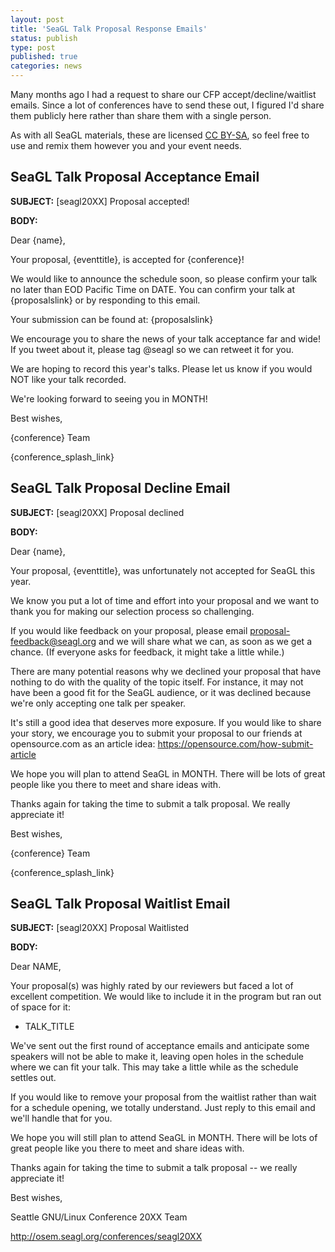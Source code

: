 ```yaml
---
layout: post
title: 'SeaGL Talk Proposal Response Emails'
status: publish
type: post
published: true
categories: news
---
```


Many months ago I had a request to share our CFP accept/decline/waitlist emails. Since a lot of conferences have to send these out, I figured I'd share them publicly here rather than share them with a single person.

As with all SeaGL materials, these are licensed [CC BY-SA](https://creativecommons.org/licenses/by-sa/2.0/), so feel free to use and remix them however you and your event needs.

## SeaGL Talk Proposal Acceptance Email

**SUBJECT:** [seagl20XX] Proposal accepted!

**BODY:**

Dear {name},

Your proposal, {eventtitle}, is accepted for {conference}!

We would like to announce the schedule soon, so please confirm your talk no later than EOD Pacific Time on DATE. You can confirm your talk at {proposalslink} or by responding to this email.

Your submission can be found at: {proposalslink}

We encourage you to share the news of your talk acceptance far and wide! If you tweet about it, please tag @seagl so we can retweet it for you.

We are hoping to record this year's talks. Please let us know if you would NOT like your talk recorded. 

We're looking forward to seeing you in MONTH!

Best wishes,

{conference} Team

{conference_splash_link}

## SeaGL Talk Proposal Decline Email

**SUBJECT:** [seagl20XX] Proposal declined

**BODY:**

Dear {name},

Your proposal, {eventtitle}, was unfortunately not accepted for SeaGL this year. 

We know you put a lot of time and effort into your proposal and we want to thank you for making our selection process so challenging.

If you would like feedback on your proposal, please email proposal-feedback@seagl.org and we will share what we can, as soon as we get a chance. (If everyone asks for feedback, it might take a little while.)

There are many potential reasons why we declined your proposal that have nothing to do with the quality of the topic itself. For instance, it may not have been a good fit for the SeaGL audience, or it was declined because we're only accepting one talk per speaker. 

It's still a good idea that deserves more exposure. If you would like to share your story, we encourage you to submit your proposal to our friends at opensource.com as an article idea: https://opensource.com/how-submit-article

We hope you will plan to attend SeaGL in MONTH. There will be lots of great people like you there to meet and share ideas with. 

Thanks again for taking the time to submit a talk proposal. We really appreciate it!

Best wishes,

{conference} Team

{conference_splash_link}

## SeaGL Talk Proposal Waitlist Email

**SUBJECT:** [seagl20XX] Proposal Waitlisted

**BODY:**

Dear NAME,

Your proposal(s) was highly rated by our reviewers but faced a lot of excellent competition. We would like to include it in the program but ran out of space for it:

* TALK_TITLE

We've sent out the first round of acceptance emails and anticipate some speakers will not be able to make it, leaving open holes in the schedule where we can fit your talk. This may take a little while as the schedule settles out.

If you would like to remove your proposal from the waitlist rather than wait for a schedule opening, we totally understand. Just reply to this email and we'll handle that for you.

We hope you will still plan to attend SeaGL in MONTH. There will be lots of great people like you there to meet and share ideas with.

Thanks again for taking the time to submit a talk proposal -- we really appreciate it!

Best wishes,

Seattle GNU/Linux Conference 20XX Team

http://osem.seagl.org/conferences/seagl20XX
